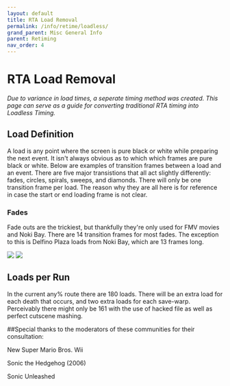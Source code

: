 ```yaml
---
layout: default
title: RTA Load Removal
permalink: /info/retime/loadless/
grand_parent: Misc General Info
parent: Retiming
nav_order: 4
---
```


# RTA Load Removal

*Due to variance in load times, a seperate timing method was created. This page can serve as a guide for converting traditional RTA timing into Loadless Timing.*

## Load Definition

A load is any point where the screen is pure black or white while preparing the next event. It isn't always obvious as to which which frames are pure black or white. Below are examples of transition frames between a load and an event. There are five major transistions that all act slightly differently: fades, circles, spirals, sweeps, and diamonds. There will only be one transition frame per load. The reason why they are all here is for reference in case the start or end loading frame is not clear.

### Fades

Fade outs are the trickiest, but thankfully they're only used for FMV movies and Noki Bay. There are 14 transition frames for most fades. The exception to this is Delfino Plaza loads from Noki Bay, which are 13 frames long.

<img src="https://imgur.com/a/E1pvKCp">

<img src="https://imgur.com/a/FcOMV5m">

## Loads per Run

In the current any% route there are 180 loads. There will be an extra load for each death that occurs, and two extra loads for each save-warp. Perceivably there might only be 161 with the use of hacked file as well as perfect cutscene mashing.

##Special thanks to the moderators of these communities for their consultation:

New Super Mario Bros. Wii

Sonic the Hedgehog (2006)

Sonic Unleashed
